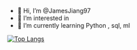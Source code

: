 - 👋 Hi, I’m @JamesJiang97
- :office:  I’m interested in 
- 🌱 I’m currently learning Python , sql, ml 

[![Top Langs](https://github-readme-stats.vercel.app/api/top-langs/?username=JamesJiang97&layout=compact
)](https://github.com/anuraghazra/github-readme-stats)

<!---
JamesJiang97/JamesJiang97 is a ✨ special ✨ repository because its `README.md` (this file) appears on your GitHub profile.
You can click the Preview link to take a look at your changes.
--->
